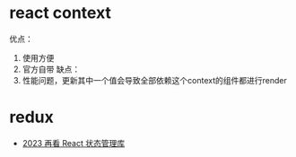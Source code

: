 # react context
优点：
1. 使用方便
2. 官方自带
缺点：
1. 性能问题，更新其中一个值会导致全部依赖这个context的组件都进行render
# redux

- [2023 再看 React 状态管理库](https://juejin.cn/post/7195513281228898363#heading-11)